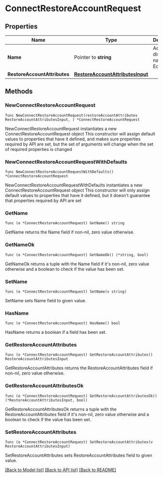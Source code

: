 # ConnectRestoreAccountRequest

## Properties

Name | Type | Description | Notes
------------ | ------------- | ------------- | -------------
**Name** | Pointer to **string** | Account display name in Eon. | [optional] 
**RestoreAccountAttributes** | [**RestoreAccountAttributesInput**](RestoreAccountAttributesInput.md) |  | 

## Methods

### NewConnectRestoreAccountRequest

`func NewConnectRestoreAccountRequest(restoreAccountAttributes RestoreAccountAttributesInput, ) *ConnectRestoreAccountRequest`

NewConnectRestoreAccountRequest instantiates a new ConnectRestoreAccountRequest object
This constructor will assign default values to properties that have it defined,
and makes sure properties required by API are set, but the set of arguments
will change when the set of required properties is changed

### NewConnectRestoreAccountRequestWithDefaults

`func NewConnectRestoreAccountRequestWithDefaults() *ConnectRestoreAccountRequest`

NewConnectRestoreAccountRequestWithDefaults instantiates a new ConnectRestoreAccountRequest object
This constructor will only assign default values to properties that have it defined,
but it doesn't guarantee that properties required by API are set

### GetName

`func (o *ConnectRestoreAccountRequest) GetName() string`

GetName returns the Name field if non-nil, zero value otherwise.

### GetNameOk

`func (o *ConnectRestoreAccountRequest) GetNameOk() (*string, bool)`

GetNameOk returns a tuple with the Name field if it's non-nil, zero value otherwise
and a boolean to check if the value has been set.

### SetName

`func (o *ConnectRestoreAccountRequest) SetName(v string)`

SetName sets Name field to given value.

### HasName

`func (o *ConnectRestoreAccountRequest) HasName() bool`

HasName returns a boolean if a field has been set.

### GetRestoreAccountAttributes

`func (o *ConnectRestoreAccountRequest) GetRestoreAccountAttributes() RestoreAccountAttributesInput`

GetRestoreAccountAttributes returns the RestoreAccountAttributes field if non-nil, zero value otherwise.

### GetRestoreAccountAttributesOk

`func (o *ConnectRestoreAccountRequest) GetRestoreAccountAttributesOk() (*RestoreAccountAttributesInput, bool)`

GetRestoreAccountAttributesOk returns a tuple with the RestoreAccountAttributes field if it's non-nil, zero value otherwise
and a boolean to check if the value has been set.

### SetRestoreAccountAttributes

`func (o *ConnectRestoreAccountRequest) SetRestoreAccountAttributes(v RestoreAccountAttributesInput)`

SetRestoreAccountAttributes sets RestoreAccountAttributes field to given value.



[[Back to Model list]](../README.md#documentation-for-models) [[Back to API list]](../README.md#documentation-for-api-endpoints) [[Back to README]](../README.md)


